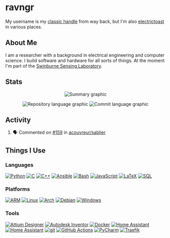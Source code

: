 # ravngr
My username is my [classic handle](https://ravngr.com/) from way back, but I'm also [electrictoast](https://etoast.net/) in various places.

## About Me
I am a researcher with a background in electrical engineering and computer science. I build software and hardware for all sorts of things. At the moment I'm part of the [Swinburne Sensing Laboratory](https://github.com/swinburne-sensing).

## Stats
<p align="center">
    <img src="https://github-profile-summary-cards.vercel.app/api/cards/profile-details?username=ravngr&theme=aura_dark" alt="Summary graphic">
</p>

<p align="center">
    <img src="https://github-profile-summary-cards.vercel.app/api/cards/repos-per-language?username=ravngr&theme=aura_dark" alt="Repository language graphic">
    <img src="https://github-profile-summary-cards.vercel.app/api/cards/most-commit-language?username=ravngr&theme=aura_dark" alt="Commit language graphic">
</p>

## Activity
<!--START_SECTION:activity-->
1. 🗣 Commented on [#159](https://github.com/acouvreur/sablier/issues/159) in [acouvreur/sablier](https://github.com/acouvreur/sablier)
<!--END_SECTION:activity-->

## Things I Use

### Languages
[![Python](https://img.shields.io/badge/python-black?style=for-the-badge&logo=python)](https://github.com/ravngr)
[![C](https://img.shields.io/badge/c-black?style=for-the-badge&logo=c)](https://github.com/ravngr)
[![C++](https://img.shields.io/badge/c++-black?style=for-the-badge&logo=cplusplus)](https://github.com/ravngr)
[![Ansible](https://img.shields.io/badge/ansible-black?style=for-the-badge&logo=ansible&logoColor=white)](https://github.com/ravngr)
[![Bash](https://img.shields.io/badge/bash-black?style=for-the-badge&logo=gnu-bash&logoColor=white)](https://github.com/ravngr)
[![JavaScript](https://img.shields.io/badge/javascript-black?style=for-the-badge&logo=javascript&logoColor=white)](https://github.com/ravngr)
[![LaTeX](https://img.shields.io/badge/latex-black?style=for-the-badge&logo=latex&logoColor=white)](https://github.com/ravngr)
[![SQL](https://img.shields.io/badge/sql-black?style=for-the-badge&logo=mysql)](https://github.com/ravngr)

### Platforms
[![ARM](https://img.shields.io/badge/arm-black?style=for-the-badge&logo=arm)](https://github.com/ravngr)
[![Linux](https://img.shields.io/badge/linux-black?style=for-the-badge&logo=linux)](https://www.linux.org/)
[![Arch](https://img.shields.io/badge/arch-black?style=for-the-badge&logo=arch-linux)](https://archlinux.org/)
[![Debian](https://img.shields.io/badge/debian-black?style=for-the-badge&logo=debian)](https://www.debian.org/)
[![Windows](https://img.shields.io/badge/windows-black?style=for-the-badge&logo=windows)](https://www.microsoft.com/)

### Tools
[![Altium Designer](https://img.shields.io/badge/altium-black?style=for-the-badge&logo=altium-designer)](https://www.altium.com/)
[![Autodesk Inventor](https://img.shields.io/badge/inventor-black?style=for-the-badge&logo=autodesk)](https://www.autodesk.com/)
[![Docker](https://img.shields.io/badge/docker-black?style=for-the-badge&logo=docker)](https://www.docker.com/)
[![Home Assistant](https://img.shields.io/badge/esphome-black?style=for-the-badge&logo=esphome)](https://esphome.io/)
[![Home Assistant](https://img.shields.io/badge/home_assistant-black?style=for-the-badge&logo=home-assistant)](https://www.home-assistant.io/)
[![git](https://img.shields.io/badge/git-black?style=for-the-badge&logo=git)](https://git-scm.com/)
[![GitHub Actions](https://img.shields.io/badge/github_actions-black?style=for-the-badge&logo=github-actions)](https://github.com/)
[![PyCharm](https://img.shields.io/badge/pycharm-black?style=for-the-badge&logo=pycharm)](https://www.jetbrains.com/pycharm/)
[![Traefik](https://img.shields.io/badge/traefik-black?style=for-the-badge&logo=traefik-proxy)](https://traefik.io/)
